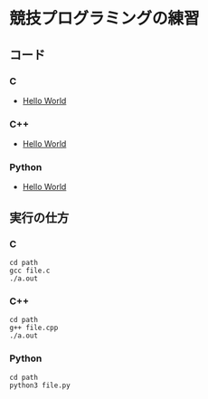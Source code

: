 # 競技プログラミングの練習

## コード

### C

- [Hello World](HelloWorld/01.c)

### C++

- [Hello World](HelloWorld/01.c)

### Python

- [Hello World](HelloWorld/01.py)

## 実行の仕方

### C

```
cd path
gcc file.c
./a.out
```

### C++

```
cd path
g++ file.cpp
./a.out
```

### Python

```
cd path
python3 file.py
```
